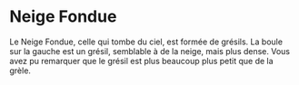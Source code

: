 # Neige Fondue

Le Neige Fondue, celle qui tombe du ciel, est formée de grésils. La boule sur la
gauche est un grésil, semblable à de la neige, mais plus dense. Vous avez pu
remarquer que le grésil est plus beaucoup plus petit que de la grèle.
